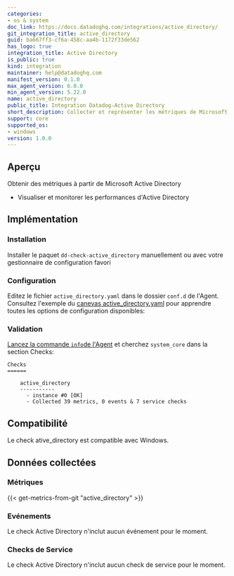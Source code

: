 ```yaml
---
categories:
- os & system
doc_link: https://docs.datadoghq.com/integrations/active_directory/
git_integration_title: active_directory
guid: ba667ff3-cf6a-458c-aa4b-1172f33de562
has_logo: true
integration_title: Active Directory
is_public: true
kind: integration
maintainer: help@datadoghq.com
manifest_version: 0.1.0
max_agent_version: 6.0.0
min_agent_version: 5.22.0
name: active_directory
public_title: Integration Datadog-Active Directory
short_description: Collecter et représenter les métriques de Microsoft Active Directory
support: core
supported_os:
- windows
version: 1.0.0
---
```


## Aperçu

Obtenir des métriques à partir de Microsoft Active Directory

* Visualiser et monitorer les performances d'Active Directory

## Implémentation
### Installation

Installer le paquet `dd-check-active_directory` manuellement ou avec votre gestionnaire de configuration favori

### Configuration

Editez le fichier `active_directory.yaml` dans le dossier `conf.d` de l'Agent. Consultez l'exemple du [canevas  active_directory.yaml][1] pour apprendre toutes les options de configuration disponibles:

### Validation

[Lancez la commande `info`de l'Agent][2] et cherchez `system_core` dans la section Checks:

    Checks
    ======

        active_directory
        -----------
          - instance #0 [OK]
          - Collected 39 metrics, 0 events & 7 service checks

## Compatibilité

Le check ative_directory est compatible avec Windows.

## Données collectées
### Métriques
{{< get-metrics-from-git "active_directory" >}}

### Evénements
Le check Active Directory n'inclut aucun événement pour le moment.

### Checks de Service
Le check Active Directory n'inclut aucun check de service pour le moment.

[1]: https://github.com/DataDog/integrations-core/blob/master/active_directory/conf.yaml.example
[2]: https://docs.datadoghq.com/agent/faq/agent-commands/#agent-status-and-information
